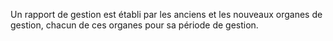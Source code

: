 Un rapport de gestion est établi par les anciens et les nouveaux organes de gestion, chacun de ces organes pour sa période de gestion.